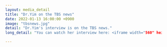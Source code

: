 ```yaml
---
layout: media_detail
title: "Dr.Yim on the TBS news"
date: 2022-01-13 16:00:00 +0900
image: "tbsnews.jpg"
detail: "Dr.Yim's interview is on the TBS news." 
long_detail: "You can watch her interview here: <iframe width="560" height="315" src="https://www.youtube.com/embed/rogz8KA2ZMo" title="YouTube video player" frameborder="0" allow="accelerometer; autoplay; clipboard-write; encrypted-media; gyroscope; picture-in-picture" allowfullscreen></iframe>"

---
```


